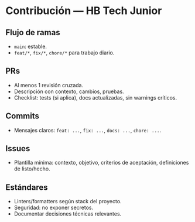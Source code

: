 # Contribución — HB Tech Junior

## Flujo de ramas
- `main`: estable.  
- `feat/*`, `fix/*`, `chore/*` para trabajo diario.

## PRs
- Al menos 1 revisión cruzada.  
- Descripción con contexto, cambios, pruebas.  
- Checklist: tests (si aplica), docs actualizadas, sin warnings críticos.

## Commits
- Mensajes claros: `feat: ...`, `fix: ...`, `docs: ...`, `chore: ...`.

## Issues
- Plantilla mínima: contexto, objetivo, criterios de aceptación, definiciones de listo/hecho.

## Estándares
- Linters/formatters según stack del proyecto.  
- Seguridad: no exponer secretos.  
- Documentar decisiones técnicas relevantes.

